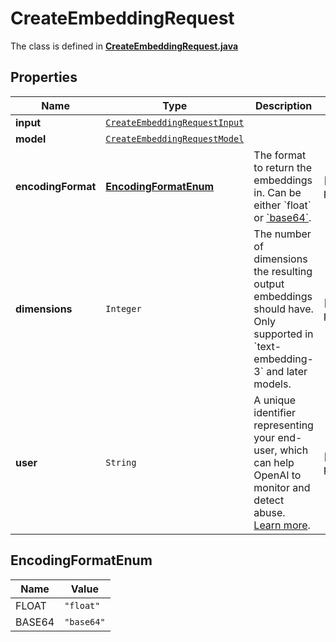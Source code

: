 

# CreateEmbeddingRequest

The class is defined in **[CreateEmbeddingRequest.java](../../src/main/java/org/openapitools/model/CreateEmbeddingRequest.java)**

## Properties

Name | Type | Description | Notes
------------ | ------------- | ------------- | -------------
**input** | [`CreateEmbeddingRequestInput`](CreateEmbeddingRequestInput.md) |  | 
**model** | [`CreateEmbeddingRequestModel`](CreateEmbeddingRequestModel.md) |  | 
**encodingFormat** | [**EncodingFormatEnum**](#EncodingFormatEnum) | The format to return the embeddings in. Can be either &#x60;float&#x60; or [&#x60;base64&#x60;](https://pypi.org/project/pybase64/). |  [optional property]
**dimensions** | `Integer` | The number of dimensions the resulting output embeddings should have. Only supported in &#x60;text-embedding-3&#x60; and later models.  |  [optional property]
**user** | `String` | A unique identifier representing your end-user, which can help OpenAI to monitor and detect abuse. [Learn more](/docs/guides/safety-best-practices/end-user-ids).  |  [optional property]



## EncodingFormatEnum

Name | Value
---- | -----
FLOAT | `"float"`
BASE64 | `"base64"`




